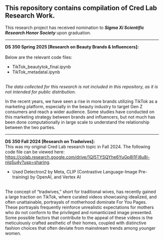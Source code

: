## This repository contains compilation of Cred Lab Research Work.

This research project has received nomination to __*Sigma Xi Scientific Research Honor Society*__ upon graduation.

------------------------------------------
**DS 350 Spring 2025 [Research on Beauty Brands & Influencers]:** <br><br>
Below are the relevant code files: <br>
- TikTok_beautytok_final.ipynb <br>
- TikTok_metadatal.ipynb <br><br>

*The data collected for this research is not included in this repository, as it is not intended for public distribution.*

In the recent years, we have seen a rise in more brands utilizing TikTok as a marketing platform, especially in the beauty industry to target Gen Z consumers and reach a wider audience. Some studies have conducted on this marketing strategy between brands and influencers, but not much has been done computationally in large scale to understand the relationship between the two parties.

------------------------------------------
**DS 350 Fall 2024 [Research on Tradwives]:** <br>
This was my original Cred Lab research topic in Fall 2024. The following code file can be viewed here: https://colab.research.google.com/drive/1QI5TYSQYhe6YuGp8I1Fi8u8i-nlqSu4y?usp=sharing.
- Used Detectron2 by Meta, CLIP (Contrastive Language-Image Pre-training) by OpenAI, and Vertex AI

<br>
The concept of “tradwives,” short for traditional wives, has recently gained a large
traction on TikTok, where curated videos showcasing idealized, and often unattainable,
portrayals of motherhood dominate For You Pages. These portrayals frequently reinforce
unrealistic expectations for mothers who do not conform to the privileged and romanticized
image presented. Some possible factors that contribute to the appeal of these videos is the
meticulously crafted aesthetic of their homes, coupled with distinctive fashion choices that often
deviate from mainstream trends among younger women.
